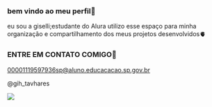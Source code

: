 ### bem vindo ao meu perfil💙
eu sou a giselli;estudante do Alura
utilizo esse espaço para minha organização e compartilhamento dos meus projetos desenvolvidos🫀


### ENTRE EM CONTATO COMIGO🖤
00001119597936sp@aluno.educacacao.sp.gov.br

@gih_tavhares

![](https://media1.tenor.com/m/e-f_nkCKJvcAAAAd/sleep-sleeping-time.gif)
